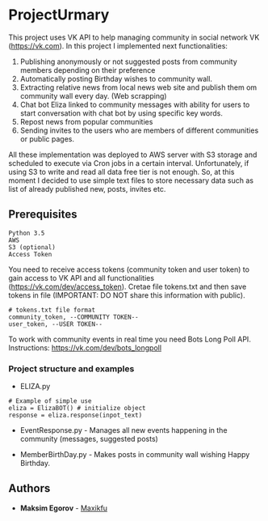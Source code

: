 # ProjectUrmary
This project uses VK API to help managing community in social network VK (https://vk.com). 
In this project I implemented next functionalities:
1)	Publishing anonymously or not suggested posts from community members depending on their preference
2)	Automatically posting Birthday wishes to community wall.
3)	Extracting relative news from local news web site and publish them om community wall every day. (Web scrapping)
4)	Chat bot Eliza linked to community messages with ability for users to start conversation with chat bot by using specific key words.
5)	Repost news from popular communities
6)	Sending invites to the users who are members of different communities or public pages.

All these implementation was deployed to AWS server with S3 storage and scheduled to execute via Cron jobs in a certain interval. Unfortunately, if using S3 to write and read all data free tier is not enough. So, at this moment I decided to use simple text files to store necessary data such as list of already published new, posts, invites etc.  

## Prerequisites
```
Python 3.5
AWS
S3 (optional)
Access Token
```
You need to receive access tokens (community token and user token) to gain access to VK API and all functionalities (https://vk.com/dev/access_token). Cretae file tokens.txt and then save tokens in  file (IMPORTANT: DO NOT share this information with public).
```
# tokens.txt file format
community_token, --COMMUNITY TOKEN--
user_token, --USER TOKEN--
```
To work with community events in real time you need Bots Long Poll API. Instructions: https://vk.com/dev/bots_longpoll

### Project structure and examples
* ELIZA.py
```
# Example of simple use
eliza = ElizaBOT() # initialize object
response = eliza.response(inpot_text)
```
* EventResponse.py -
 Manages all new events happening in the community (messages, suggested posts)
 
 * MemberBirthDay.py - 
 Makes posts in community wall wishing Happy Birthday.
 
 


## Authors
* **Maksim Egorov** - [Maxikfu](https://github.com/Maxikfu)

